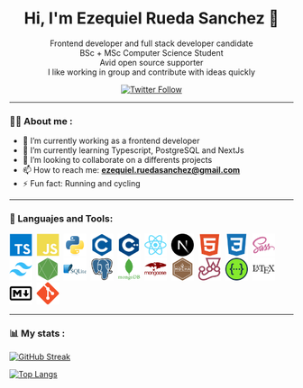 <div align="center">
    
<h1 align="center">Hi, I'm Ezequiel Rueda Sanchez 👋</h1>

  Frontend developer and full stack developer candidate  
  BSc + MSc Computer Science Student <br>
  Avid open source supporter <br>
  I like working in group and contribute with ideas quickly <br>

[![Twitter Follow](https://img.shields.io/twitter/follow/RSanchez_Eze?style=social)](https://twitter.com/intent/follow?screen_name=RSanchez_Eze)

  

</div>


---

### 👨‍💻 About me :

- 🔭 I’m currently working as a frontend developer
- 🌱 I’m currently learning Typescript, PostgreSQL and NextJs
- 👯 I’m looking to collaborate on a differents projects
- 📫 How to reach me: **ezequiel.ruedasanchez@gmail.com**
- ⚡ Fun fact: Running and cycling

---

<div align="left">
    <h3> 🔨 Languajes and Tools:</h3>
    <div>
        <img src="https://github.com/devicons/devicon/blob/master/icons/typescript/typescript-plain.svg" title="Typescript" alt="typescript" width="40" height="40">&nbsp;
        <img src="https://github.com/devicons/devicon/blob/master/icons/javascript/javascript-plain.svg" title="Javascript" alt="javascript" width="40" height="40">&nbsp;
        <img src="https://github.com/devicons/devicon/blob/master/icons/python/python-original.svg" title="Pyhton" alt="python" width="40" height="40">&nbsp;
        <img src="https://github.com/devicons/devicon/blob/master/icons/c/c-plain.svg" title="C" alt="c" width="40" height="40">&nbsp;
        <img src="https://github.com/devicons/devicon/blob/master/icons/cplusplus/cplusplus-plain.svg" title="C++" alt="c++" width="40" height="40">&nbsp;
        <img src="https://github.com/devicons/devicon/blob/master/icons/react/react-original.svg" title="React" alt="React" width="40" height="40">&nbsp;
        <img src="https://github.com/devicons/devicon/blob/master/icons/nextjs/nextjs-original.svg" title="Next Js" alt="Next Js" width="40" height="40">&nbsp;
        <img src="https://github.com/devicons/devicon/blob/master/icons/html5/html5-plain.svg" title="HTML5" alt="HTML" width="40" height="40">&nbsp;
        <img src="https://github.com/devicons/devicon/blob/master/icons/css3/css3-plain.svg" title="CSS3" alt="CSS" width="40" height="40">&nbsp;
        <img src="https://github.com/devicons/devicon/blob/master/icons/sass/sass-original.svg" title="SASS" alt="sass" width="40" height="40">&nbsp;
        <img src="https://github.com/devicons/devicon/blob/master/icons/tailwindcss/tailwindcss-original.svg" title="Tailwind" alt="tailwind" width="40" height="40">&nbsp;
        <img src="https://github.com/devicons/devicon/blob/master/icons/nodejs/nodejs-plain.svg" title="NodeJs" alt="Nodejs" width="40" height="40">&nbsp;
        <img src="https://github.com/devicons/devicon/blob/master/icons/sqlite/sqlite-original-wordmark.svg" title="Sqlite3" alt="Sqlite3" width="40" height="40">&nbsp;
        <img src="https://github.com/devicons/devicon/blob/master/icons/postgresql/postgresql-original.svg" title="PostgreSQL" alt="PostgreSQL" width="40" height="40">&nbsp;
        <img src="https://github.com/devicons/devicon/blob/master/icons/mongodb/mongodb-plain-wordmark.svg" title="MongoDB" alt="MongoDB" width="40" height="40">&nbsp;
        <img src="https://github.com/devicons/devicon/blob/master/icons/mongoose/mongoose-original-wordmark.svg" title="Mongoose" alt="Mongoose" width="40" height="40">&nbsp;
        <img src="https://github.com/devicons/devicon/blob/master/icons/mocha/mocha-plain.svg" title="Mocha" alt="Mocha" width="40" height="40">&nbsp;
        <img src="https://github.com/devicons/devicon/blob/master/icons/jest/jest-plain.svg" title="Jest" alt="Jest" width="40" height="40">&nbsp;
        <img src="https://github.com/devicons/devicon/blob/master/icons/swagger/swagger-original.svg" title="Swagger" alt="Swagger" width="40" height="40">&nbsp;
        <img src="https://github.com/devicons/devicon/blob/master/icons/latex/latex-original.svg" title="Latex" alt="Latex" width="40" height="40">&nbsp;
        <img src="https://github.com/devicons/devicon/blob/master/icons/markdown/markdown-original.svg" title="Markdown" alt="Markdown" width="40" height="40">&nbsp;
        <img src="https://github.com/devicons/devicon/blob/master/icons/git/git-plain.svg" title="Git" alt="Git" width="40" height="40">&nbsp;
      </div>
</div>

---

### 📊 My stats :

[![GitHub Streak](https://streak-stats.demolab.com?user=eruedasanchez&theme=tokyonight&hide_border=true&date_format=M%20j%5B%2C%20Y%5D)](https://git.io/streak-stats)

[![Top Langs](https://github-readme-stats.vercel.app/api/top-langs/?username=eruedasanchez&theme=tokyonight&layout=compact)](https://github.com/anuraghazra/github-readme-stats)



